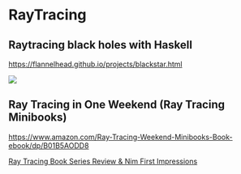 # RayTracing

## Raytracing black holes with Haskell
https://flannelhead.github.io/projects/blackstar.html

![](https://flannelhead.github.io/images/lensing-disk-bloomed-960.png)

## Ray Tracing in One Weekend (Ray Tracing Minibooks)
https://www.amazon.com/Ray-Tracing-Weekend-Minibooks-Book-ebook/dp/B01B5AODD8

[Ray Tracing Book Series Review & Nim First Impressions](https://16bpp.net/blog/post/ray-tracing-book-series-review-nim-first-impressions)




